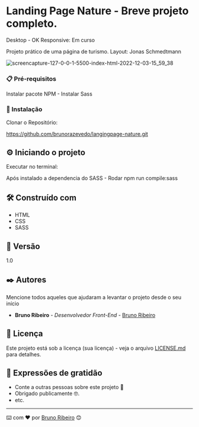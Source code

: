 # Landing Page Nature - Breve projeto completo.
Desktop - OK 
Responsive: Em curso

Projeto prático de uma página de turismo.
Layout: Jonas Schmedtmann

![screencapture-127-0-0-1-5500-index-html-2022-12-03-15_59_38](https://user-images.githubusercontent.com/53144518/206842290-c7b653cd-a3fd-489b-8e17-2a7993821864.png)

### 📋 Pré-requisitos

Instalar pacote NPM - 
Instalar  Sass

### 🔧 Instalação

Clonar o Repositório:

https://github.com/brunorazevedo/langingpage-nature.git


## ⚙️ Iniciando o projeto

Executar no terminal:

Após instalado a dependencia do SASS - 
Rodar npm run compile:sass

## 🛠️ Construído com

 - HTML
 - CSS
 - SASS

## 📌 Versão

1.0

## ✒️ Autores

Mencione todos aqueles que ajudaram a levantar o projeto desde o seu início

* **Bruno Ribeiro** - *Desenvolvedor Front-End* - [Bruno Ribeiro](https://github.com/brunorazevedo)


## 📄 Licença

Este projeto está sob a licença (sua licença) - veja o arquivo [LICENSE.md](https://github.com/usuario/projeto/licenca) para detalhes.

## 🎁 Expressões de gratidão

* Conte a outras pessoas sobre este projeto 📢
* Obrigado publicamente 🤓.
* etc.


---
⌨️ com ❤️ por [Bruno Ribeiro](https://github.com/brunorazevedo) 😊
